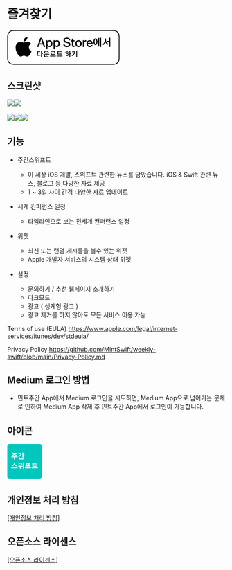 # 즐겨찾기

[![Upgrade](https://raw.githubusercontent.com/MintSwift/weekly-swift/main/assets/dn_store.svg)](https://apps.apple.com/app/id1661868347) 

## 스크린샷

<img src = "https://raw.githubusercontent.com/MintSwift/weekly-swift/main/Favorite/Favorite-Main.jpg" width="33%" height="auto"><img src = "https://raw.githubusercontent.com/MintSwift/weekly-swift/main/Favorite/Favorite-Sub.jpg" width="33%" height="auto">


<img src = "https://raw.githubusercontent.com/MintSwift/weekly-swift/main/Favorite/Favorite-Non.jpg" width="33%" height="auto"><img src = "https://raw.githubusercontent.com/MintSwift/weekly-swift/main/Favorite/Favorite-Click.jpg" width="33%" height="auto"><img src = "https://raw.githubusercontent.com/MintSwift/weekly-swift/main/Favorite/Favorite-Like.jpg" width="33%" height="auto">



## 기능

- 주간스위프트
  
  - 이 세상 iOS 개발, 스위프트 관련한 뉴스를 담았습니다. iOS & Swift 관련 뉴스, 블로그 등 다양한 자료 제공
  - 1 ~ 3일 사이 간격 다양한 자료 업데이트

- 세계 컨퍼런스 일정 
  
  - 타임라인으로 보는 전세계 컨퍼런스 일정

- 위젯

  - 최신 또는 랜덤 게시물을 볼수 있는 위젯
  - Apple 개발자 서비스의 시스템 상태 위젯

- 설정
  
  - 문의하기 / 추천 웹페이지 소개하기
  - 다크모드
  - 광고 ( 생계형 광고 )
  - 광고 제거를 하지 않아도 모든 서비스 이용 가능

Terms of use (EULA)
https://www.apple.com/legal/internet-services/itunes/dev/stdeula/

Privacy Policy
https://github.com/MintSwift/weekly-swift/blob/main/Privacy-Policy.md

## Medium 로그인 방법

- 민트주간 App에서 Medium 로그인을 시도하면, Medium App으로 넘어가는 문제로 인하여 Medium App 삭제 후 민트주간 App에서 로그인이 가능합니다.

## 아이콘

<img src = "https://raw.githubusercontent.com/MintSwift/weekly-swift/main/assets/icon.jpg" width="80px" height="auto" style="border-radius:5px">

## 개인정보 처리 방침

[[개인정보 처리 방침]](https://github.com/MintSwift/weekly-swift/blob/main/Privacy-Policy.md) 

## 오픈소스 라이센스

[[오픈소스 라이센스]](https://github.com/MintSwift/weekly-swift/blob/main/OpenSourceLicense.md) 
